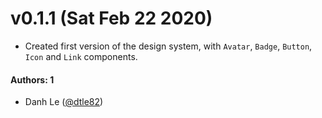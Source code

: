 # v0.1.1 (Sat Feb 22 2020)

- Created first version of the design system, with `Avatar`, `Badge`, `Button`, `Icon` and `Link` components.

#### Authors: 1

- Danh Le ([@dtle82](https://github.com/dtle82))
